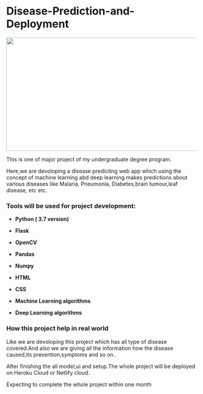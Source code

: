 # Disease-Prediction-and-Deployment

<img src="https://cdn.activestate.com/wp-content/uploads/2018/10/machine-learning-healthcare-blog-hero-1200x799.jpg" width="1100" height="300" />
<p> This is one of major project of my undergraduate degree program.</p>
<p>Here,we are devoloping a disease predicting web app which using the concept of machine learning abd deep learning makes predictions about various diseases like Malaria, Pneumonia, Diabetes,brain tumour,leaf disease, etc etc.</p>




<h3> Tools will be used for project development: </h3>
<ul>
<li><p><b>Python ( 3.7 version)</b></p></li>
<li><p><b>Flask</b></p></li>
<li><p><b>OpenCV</b></p></li>
<li><p><b>Pandas</b></p></li>
<li><p><b>Numpy</b></p></li>
<li><p><b>HTML</b></p></li>
<li><p><b>CSS</b></p></li>
<li><p><b>Machine Learning algorithms</b></p></li>
<li><p><b>Deep Learning algorithms</b></p></li>
</ul>

<h3>How this project help in real world</h3>
<p>Like we are devoloping this project which has all type of disease covered.And also we are giving all the information how the disease caused,its prevention,symptoms and so on..</p>



  
  <p> After finishing the all model,ui and setup.The whole project will be deployed on Heroku Cloud or Netlify cloud.
  
 <p>Expecting to complete the whole project within one month<p>

